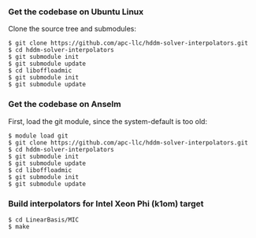 ### Get the codebase on Ubuntu Linux

Clone the source tree and submodules:

```
$ git clone https://github.com/apc-llc/hddm-solver-interpolators.git
$ cd hddm-solver-interpolators
$ git submodule init
$ git submodule update
$ cd liboffloadmic
$ git submodule init
$ git submodule update
```

### Get the codebase on Anselm

First, load the git module, since the system-default is too old:

```
$ module load git
$ git clone https://github.com/apc-llc/hddm-solver-interpolators.git
$ cd hddm-solver-interpolators
$ git submodule init
$ git submodule update
$ cd liboffloadmic
$ git submodule init
$ git submodule update
```

### Build interpolators for Intel Xeon Phi (k1om) target

```
$ cd LinearBasis/MIC
$ make
```

